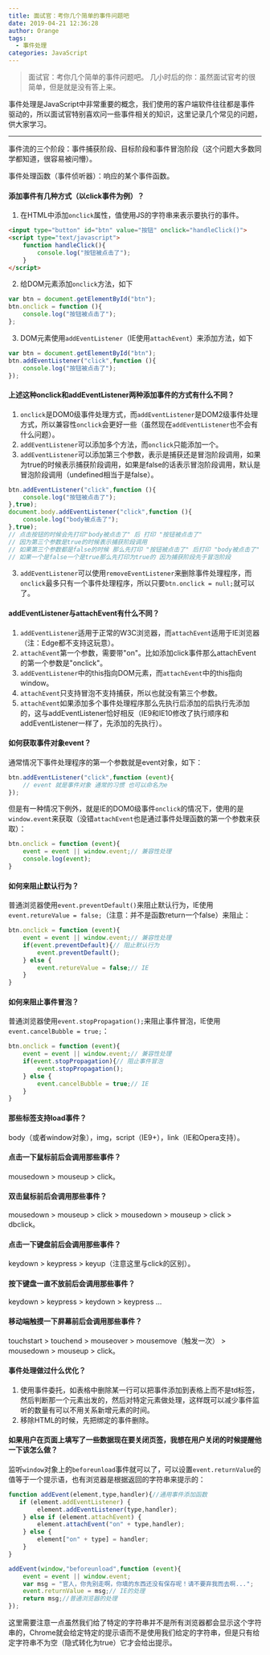 ```yaml
---
title: 面试官：考你几个简单的事件问题吧
date: 2019-04-21 12:36:28
author: Orange
tags:
  - 事件处理
categories: JavaScript
---
```


> 面试官：考你几个简单的事件问题吧。
> 几小时后的你：虽然面试官考的很简单，但是就是没有答上来。

事件处理是JavaScript中非常重要的概念，我们使用的客户端软件往往都是事件驱动的，所以面试官特别喜欢问一些事件相关的知识，这里记录几个常见的问题，供大家学习。

----

事件流的三个阶段：事件捕获阶段、目标阶段和事件冒泡阶段（这个问题大多数同学都知道，很容易被问懵）。

事件处理函数（事件侦听器）：响应的某个事件函数。

#### 添加事件有几种方式（以click事件为例）？ ####
1. 在HTML中添加`onclick`属性，值使用JS的字符串来表示要执行的事件。
```HTML
<input type="button" id="btn" value="按钮" onclick="handleClick()">
<script type="text/javascript">
    function handleClick(){
        console.log("按钮被点击了");
    }
</script>
```
2. 给DOM元素添加`onclick`方法，如下
```JavaScript
var btn = document.getElementById("btn");
btn.onclick = function (){
    console.log("按钮被点击了");
};
```
3. DOM元素使用`addEventListener`（IE使用`attachEvent`）来添加方法，如下
```JavaScript
var btn = document.getElementById("btn");
btn.addEventListener("click",function (){
    console.log("按钮被点击了");
});
```

#### 上述这种onclick和addEventListener两种添加事件的方式有什么不同？ ####
1. `onclick`是DOM0级事件处理方式，而`addEventListener`是DOM2级事件处理方式，所以兼容性`onclick`会更好一些（虽然现在`addEventListener`也不会有什么问题）。
2. `addEventListener`可以添加多个方法，而`onclick`只能添加一个。
3. `addEventListener`可以添加第三个参数，表示是捕获还是冒泡阶段调用，如果为true的时候表示捕获阶段调用，如果是false的话表示冒泡阶段调用，默认是冒泡阶段调用（undefined相当于是false）。
```JavaScript
btn.addEventListener("click",function (){
    console.log("按钮被点击了");
},true);
document.body.addEventListener("click",function (){
    console.log("body被点击了");
},true);
// 点击按钮的时候会先打印"body被点击了" 后 打印 "按钮被点击了"
// 因为第三个参数是true的时候表示捕获阶段调用
// 如果第三个参数都是false的时候 那么先打印 "按钮被点击了" 后打印 "body被点击了"
// 如果一个是false一个是true那么先打印为true的 因为捕获阶段先于冒泡阶段
```
3. `addEventListener`可以使用`removeEventListener`来删除事件处理程序，而`onclick`最多只有一个事件处理程序，所以只要`btn.onclick = null;`就可以了。

#### addEventListener与attachEvent有什么不同？ ####
1. `addEventListener`适用于正常的W3C浏览器，而`attachEvent`适用于IE浏览器（注：Edge都不支持这玩意）。
2. `attachEvent`第一个参数，需要带"on"。比如添加click事件那么attachEvent的第一个参数是"onclick"。
3. `addEventListener`中的this指向DOM元素，而`attachEvent`中的this指向window。
4. `attachEvent`只支持冒泡不支持捕获，所以也就没有第三个参数。
5. `attachEvent`如果添加多个事件处理程序那么先执行后添加的后执行先添加的，这与addEventListener恰好相反（IE9和IE10修改了执行顺序和addEventListener一样了，先添加的先执行）。

#### 如何获取事件对象event？ ####
通常情况下事件处理程序的第一个参数就是event对象，如下：
```JavaScript
btn.addEventListener("click",function (event){
    // event 就是事件对象 通常的习惯 也可以命名为e
});
```
但是有一种情况下例外，就是IE的DOM0级事件`onclick`的情况下，使用的是`window.event`来获取（没错`attachEvent`也是通过事件处理函数的第一个参数来获取）：
```JavaScript
btn.onclick = function (event){
    event = event || window.event;// 兼容性处理
    console.log(event);
}
```

#### 如何来阻止默认行为？ ####
普通浏览器使用`event.preventDefault()`来阻止默认行为，IE使用`event.retureValue = false;`（注意：并不是函数return一个false）来阻止：
```JavaScript
btn.onclick = function (event){
    event = event || window.event;// 兼容性处理
    if(event.preventDefault){// 阻止默认行为
        event.preventDefault();
    } else {
        event.retureValue = false;// IE
    }
}
```

#### 如何来阻止事件冒泡？ ####
普通浏览器使用`event.stopPropagation();`来阻止事件冒泡，IE使用`event.cancelBubble = true;`：
```JavaScript
btn.onclick = function (event){
    event = event || window.event;// 兼容性处理
    if(event.stopPropagation){// 阻止事件冒泡
        event.stopPropagation();
    } else {
        event.cancelBubble = true;// IE
    } 
}
```

#### 那些标签支持load事件？ ####
body（或者window对象），img，script（IE9+），link（IE和Opera支持）。

#### 点击一下鼠标前后会调用那些事件？ ####
mousedown > mouseup > click。

#### 双击鼠标前后会调用那些事件？ ####
mousedown > mouseup > click > mousedown > mouseup > click > dbclick。

#### 点击一下键盘前后会调用那些事件？ ####
keydown > keypress > keyup（注意这里与click的区别）。

#### 按下键盘一直不放前后会调用那些事件？ ####
keydown > keypress > keydown > keypress ...


#### 移动端触摸一下屏幕前后会调用那些事件？ ####
touchstart > touchend > mouseover > mousemove（触发一次） > mousedown > mouseup > click。

#### 事件处理做过什么优化？ ####
1. 使用事件委托，如表格中删除某一行可以把事件添加到表格上而不是td标签，然后判断那一个元素出发的，然后对特定元素做处理，这样既可以减少事件监听的数量有可以不用关系新增元素的时间。
2. 移除HTML的时候，先把绑定的事件删除。

#### 如果用户在页面上填写了一些数据现在要关闭页签，我想在用户关闭的时候提醒他一下该怎么做？ ####
监听`window`对象上的`beforeunload`事件就可以了，可以设置`event.returnValue`的值等于一个提示语，也有浏览器是根据返回的字符串来提示的：
```JavaScript
function addEvent(element,type,handler){//通用事件添加函数
   if (element.addEventListener) {
        element.addEventListener(type,handler);
    } else if (element.attachEvent) {
        element.attachEvent("on" + type,handler);
    } else {
        element["on" + type] = handler;
    }
}

addEvent(window,"beforeunload",function (event){
    event = event || window.event;
    var msg = "官人，你先别走啊，你填的东西还没有保存呢！请不要弃我而去啊...";
    event.returnValue = msg;// IE的处理
    return msg;//普通浏览器的处理
});
```
这里需要注意一点虽然我们给了特定的字符串并不是所有浏览器都会显示这个字符串的，Chrome就会给定特定的提示语而不是使用我们给定的字符串，但是只有给定字符串不为空（隐式转化为true）它才会给出提示。